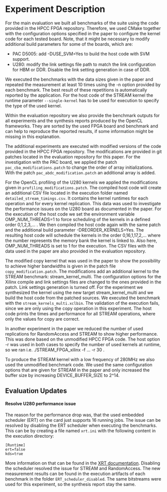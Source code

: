# Experiment Description

For the main evaluation we built all benchmarks of the suite using the code provided in the HPCC FPGA repository.
Therefore, we used CMake together with the configuration options specified in the paper to configure the kernel code for each tested board.
Note, that it might be necessary to modify additional build parameters for some of the boards, which are:

- PAC D5005: add -DUSE_SVM=Yes to build the host code with SVM support.
- U280: modify the link settings file path to match the link configuration for HBM or DDR. Disable the link setting generation in case of DDR.

We executed the benchmarks with the data sizes given in the paper and repeated the measurement at least 10 times using the -n option provided by each benchmark.
The best result of these repetitions is automatically reported by the application.
For the host code of the STREAM kernel the runtime parameter `--single-kernel` has to be used for execution to specify the type of the used kernel.

Within the evaluation repository we also provide the benchmark outputs for all experiments and the synthesis reports produced by the OpenCL frameworks.
They are sorted by the used FPGA board and benchmark and can help to reproduce the reported results, if some information might be missing in this explanation.

The additional experiments are executed with modified versions of the code provided in the HPCC FPGA repository.
The modifications are provided in git patches located in the evaluation repository for this paper.
For the investigation with the PAC board, we applied the patch `pac_cba_modifications.patch` to change the order of array initializations.
With the patch `pac_abdc_modification.patch` an additional array is added.

For the OpenCL profiling of the U280 kernels we applied the modifications given in `profiling_modifications.patch`.
The compiled host code will create an additional CSV file located in the execution folder named `detailed_stream_timings.csv`.
It contains the kernel runtimes for each operation and for every kernel replication.
This data was used to investigate the performance issues on the U280 board as documented in the paper.
For the execution of the host code we set the environment variable OMP_NUM_THREADS=1 to force scheduling of the kernels in a defined order 0,1,2,3,... .
We then compiled the host code again with the same patch and the additional build parameter -DREORDER_KERNELS=Yes.
The resulting host code will schedule the kernels in the order 0,16,1,17,2,... where the number represents the memory bank the kernel is linked to.
Also here, OMP_NUM_THREADS is set to 1 for the execution.
The CSV files with the data used in the paper are also provided in the evaluation repository.

The modified copy kernel that was used in the paper to show the possibility to achieve higher bandwidths is given in the patch file `copy_modification.patch`.
The modifications add an additional kernel to the STREAM benchmark: stream_kernel_multi.
The configuration options for the Xilinx compile and link settings files are changed to the ones provided in the patch.
Link settings generation is turned off.
For the experiment we synthesized the kernel using the new target stream_kernel_multi and we build the host code from the patched sources.
We executed the benchmark with the `stream_kernels_multi.xclbin`.
The validation of the execution fails, since we are only using the copy operation in this experiment.
The host code prints the times and performance for all STREAM operations, where only the values for copy are correct.

In another experiment in the paper we reduced the number of used replications for RandomAccess and STREAM to show higher performance.
This was done based on the unmodified HPCC FPGA code.
The host option -r was used in both cases to specify the number of used kernels at runtime, so we ran i.e. ./STREAM_FPGA_xilinx -f ... -r 30 .

To produce the STREAM kernel with a low frequency of 280MHz we also used the unmodified benchmark code.
We used the same configuration options that are given for STREAM in the paper and only increased the buffer size by increasing DEVICE_BUFFER_SIZE to 2^14.

## Evaluation Updates

#### Resolve U280 performance issue

The reason for the performance drop was, that the used embedded scheduler (ERT) on the card just supports 16 running jobs.
The issue can be resolved by disabling the ERT scheduler when executing the benchmarks.
This can be by creating a file named `xrt.ini` with the following content in the execution directory:

    [Runtime]
    ert=false
    kds=true

More information on that can be found in the [XRT documentation](https://github.com/Xilinx/XRT/blob/master/src/runtime_src/doc/toc/debug-faq.rst#xrt-scheduling-options).
Disabling the scheduler resolved the issue for STREAM and RandomAccess.
The new measurement results can be found in the execution artifacts of each benchmark in the folder `ERT_scheduler_disabled`.
The same bitstreams were used for this experiment, so the synthesis report stay the same.
